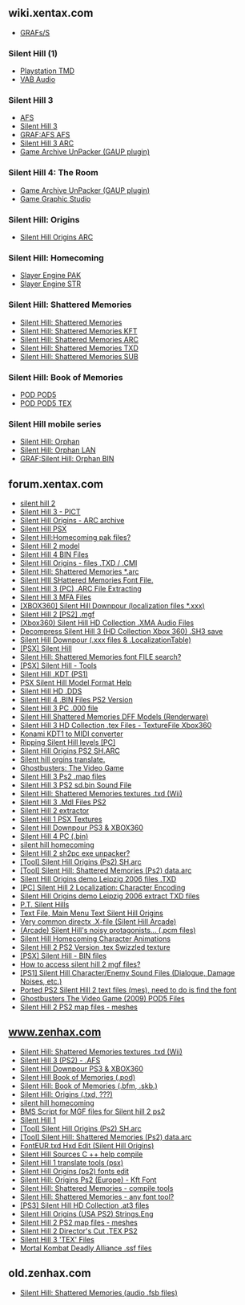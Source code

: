 ## wiki.xentax.com
* [GRAFs/S](https://web.archive.org/web/20220626145809/http://wiki.xentax.com/index.php/GRAFs/S)
### Silent Hill (1)
* [Playstation TMD](https://web.archive.org/web/20211203103751/https://wiki.xentax.com/index.php/Playstation_TMD)
* [VAB Audio](https://web.archive.org/web/20230108082809/http://wiki.xentax.com/index.php/VAB_Audio)
### Silent Hill 3
* [AFS](https://web.archive.org/web/20211018235949/https://wiki.xentax.com/index.php/AFS)
* [Silent Hill 3](https://web.archive.org/web/20211019001544/https://wiki.xentax.com/index.php/Silent_Hill_3)
* [GRAF:AFS AFS](https://web.archive.org/web/20230108082805/http://wiki.xentax.com/index.php/GRAF:AFS_AFS)
* [Silent Hill 3 ARC](https://web.archive.org/web/20211205043647/https://wiki.xentax.com/index.php/Silent_Hill_3_ARC)
* [Game Archive UnPacker (GAUP plugin)](https://web.archive.org/web/20220626155122/http://wiki.xentax.com/index.php/Game_Archive_UnPacker_(GAUP_plugin))
### Silent Hill 4: The Room
* [Game Archive UnPacker (GAUP plugin)](https://web.archive.org/web/20220626155122/http://wiki.xentax.com/index.php/Game_Archive_UnPacker_(GAUP_plugin))
* [Game Graphic Studio](https://web.archive.org/web/20220128023457/http://wiki.xentax.com/index.php/Game_Graphic_Studio)
### Silent Hill: Origins
* [Silent Hill Origins ARC](https://web.archive.org/web/20220118190853/http://wiki.xentax.com/index.php/Silent_Hill_Origins_ARC)
### Silent Hill: Homecoming
* [Slayer Engine PAK](https://web.archive.org/web/20220127225054/http://wiki.xentax.com/index.php/Slayer_Engine_PAK)
* [Slayer Engine STR](https://web.archive.org/web/20211205233919/http://wiki.xentax.com/index.php/Slayer_Engine_STR)
### Silent Hill: Shattered Memories
* [Silent Hill: Shattered Memories](https://web.archive.org/web/20220125072550/https://wiki.xentax.com/index.php/Silent_Hill:_Shattered_Memories)
* [Silent Hill: Shattered Memories KFT](https://web.archive.org/web/20211203195955/https://wiki.xentax.com/index.php/Silent_Hill:_Shattered_Memories_KFT)
* [Silent Hill: Shattered Memories ARC](https://web.archive.org/web/20211208185950/https://wiki.xentax.com/index.php/Silent_Hill:_Shattered_Memories_ARC)
* [Silent Hill: Shattered Memories TXD](https://web.archive.org/web/20211203191605/https://wiki.xentax.com/index.php/Silent_Hill:_Shattered_Memories_TXD)
* [Silent Hill: Shattered Memories SUB](https://web.archive.org/web/20211208161401/https://wiki.xentax.com/index.php/Silent_Hill:_Shattered_Memories_SUB)
### Silent Hill: Book of Memories
* [POD POD5](https://web.archive.org/web/20220313032858/http://wiki.xentax.com/index.php/POD_POD5)
* [POD POD5 TEX](https://web.archive.org/web/20211203140528/https://wiki.xentax.com/index.php/POD_POD5_TEX)
### Silent Hill mobile series
* [Silent Hill: Orphan](https://web.archive.org/web/20201021065219/http://wiki.xentax.com/index.php/Silent_Hill:_Orphan)
* [Silent Hill: Orphan LAN](https://wiki.xentax.com/index.php/Silent_Hill:_Orphan_LAN)
* [GRAF:Silent Hill: Orphan BIN](https://web.archive.org/web/20211019090746/https://wiki.xentax.com/index.php/GRAF:Silent_Hill:_Orphan_BIN)
## forum.xentax.com
* [silent hill 2](https://web.archive.org/web/20230000000000fw_/https://forum.xentax.com/viewtopic.php?t=546)
* [Silent Hill 3 - PICT](https://web.archive.org/web/20230000000000fw_/https://forum.xentax.com/viewtopic.php?t=1689)
* [Silent Hill Origins - ARC archive](https://web.archive.org/web/20230000000000fw_/https://forum.xentax.com/viewtopic.php?t=2845)
* [Silent Hill PSX](https://web.archive.org/web/20230000000000fw_/https://forum.xentax.com/viewtopic.php?t=3091)
* [Silent Hill:Homecoming pak files?](https://web.archive.org/web/20230000000000fw_/https://forum.xentax.com/viewtopic.php?t=3233)
* [Silent Hill 2 model](https://web.archive.org/web/20230000000000fw_/https://forum.xentax.com/viewtopic.php?t=3464)
* [Silent Hill 4 BIN Files](https://web.archive.org/web/20230000000000fw_/https://forum.xentax.com/viewtopic.php?t=4147)
* [Silent Hill Origins - files .TXD / .CMI](https://web.archive.org/web/20230000000000fw_/https://forum.xentax.com/viewtopic.php?t=4180)
* [Silent Hill: Shattered Memories *.arc](https://web.archive.org/web/20230000000000fw_/https://forum.xentax.com/viewtopic.php?t=4245)
* [Silent HIll SHattered Memories Font File.](https://web.archive.org/web/20230000000000fw_/https://forum.xentax.com/viewtopic.php?t=4889)
* [Silent Hill 3 (PC) .ARC File  Extracting](https://web.archive.org/web/20230000000000fw_/https://forum.xentax.com/viewtopic.php?t=7460)
* [Silent Hill 3 MFA Files](https://web.archive.org/web/20230000000000fw_/https://forum.xentax.com/viewtopic.php?t=7808)
* [[XBOX360] Silent Hill Downpour (localization files *.xxx)](https://web.archive.org/web/20230000000000fw_/https://forum.xentax.com/viewtopic.php?t=8563)
* [Silent Hill 2 [PS2] .mgf](https://web.archive.org/web/20230000000000fw_/https://forum.xentax.com/viewtopic.php?t=8625)
* [(Xbox360) Silent Hill HD Collection .XMA Audio Files](https://web.archive.org/web/20230000000000fw_/https://forum.xentax.com/viewtopic.php?t=8654)
* [Decompress Silent Hill 3 (HD Collection Xbox 360) .SH3 save](https://web.archive.org/web/20230000000000fw_/https://forum.xentax.com/viewtopic.php?t=8731)
* [Silent Hill Downpour (.xxx files & .LocalizationTable)](https://web.archive.org/web/20230000000000fw_/https://forum.xentax.com/viewtopic.php?t=9364)
* [[PSX] Silent Hill](https://web.archive.org/web/20230000000000fw_/https://forum.xentax.com/viewtopic.php?t=9960)
* [Silent Hill: Shattered Memories font FILE search?](https://web.archive.org/web/20230000000000fw_/https://forum.xentax.com/viewtopic.php?t=10010)
* [[PSX] Silent Hill - Tools](https://web.archive.org/web/20230000000000fw_/https://forum.xentax.com/viewtopic.php?t=10313)
* [Silent Hill .KDT (PS1)](https://web.archive.org/web/20230000000000fw_/https://forum.xentax.com/viewtopic.php?t=10793)
* [PSX Silent Hill Model Format Help](https://web.archive.org/web/20230000000000fw_/https://forum.xentax.com/viewtopic.php?t=10812)
* [Silent Hill HD .DDS](https://web.archive.org/web/20230000000000fw_/https://forum.xentax.com/viewtopic.php?t=10994)
* [Silent Hill 4 .BIN Files PS2 Version](https://web.archive.org/web/20230000000000fw_/https://forum.xentax.com/viewtopic.php?t=11043)
* [Silent Hill 3 PC .000 file](https://web.archive.org/web/20230000000000fw_/https://forum.xentax.com/viewtopic.php?t=11257)
* [Silent Hill Shattered Memories DFF Models (Renderware)](https://web.archive.org/web/20230000000000fw_/https://forum.xentax.com/viewtopic.php?t=12496)
* [Silent Hill 3 HD Collection .tex Files - TextureFile Xbox360](https://web.archive.org/web/20230000000000fw_/https://forum.xentax.com/viewtopic.php?t=12729)
* [Konami KDT1 to MIDI converter](https://web.archive.org/web/20230000000000fw_/https://forum.xentax.com/viewtopic.php?t=13616)
* [Ripping Silent Hill levels [PC]](https://web.archive.org/web/20230000000000fw_/https://forum.xentax.com/viewtopic.php?t=13636)
* [Silent Hill Origins PS2 SH.ARC](https://web.archive.org/web/20230000000000fw_/https://forum.xentax.com/viewtopic.php?t=13658)
* [Silent hill orgins translate.](https://web.archive.org/web/20230000000000fw_/https://forum.xentax.com/viewtopic.php?t=14487)
* [Ghostbusters: The Video Game](https://web.archive.org/web/20230000000000fw_/https://forum.xentax.com/viewtopic.php?t=14565)
* [Silent Hill 3 Ps2 .map files](https://web.archive.org/web/20230000000000fw_/https://forum.xentax.com/viewtopic.php?t=14962)
* [Silent Hill 3 PS2 sd.bin Sound File](https://web.archive.org/web/20230000000000fw_/https://forum.xentax.com/viewtopic.php?t=14987)
* [Silent Hill: Shattered Memories textures .txd (Wii)](https://web.archive.org/web/20230000000000fw_/https://forum.xentax.com/viewtopic.php?t=15025)
* [Silent Hill 3 .Mdl Files PS2](https://web.archive.org/web/20230000000000fw_/https://forum.xentax.com/viewtopic.php?t=15063)
* [Silent Hill 2 extractor](https://web.archive.org/web/20230000000000fw_/https://forum.xentax.com/viewtopic.php?t=15283)
* [Silent Hill 1 PSX Textures](https://web.archive.org/web/20230000000000fw_/https://forum.xentax.com/viewtopic.php?t=15512)
* [Silent Hill Downpour PS3 & XBOX360](https://web.archive.org/web/20230000000000fw_/https://forum.xentax.com/viewtopic.php?t=15846)
* [Silent Hill 4 PC (.bin)](https://web.archive.org/web/20230000000000fw_/https://forum.xentax.com/viewtopic.php?t=16314)
* [silent hill homecoming](https://web.archive.org/web/20230000000000fw_/https://forum.xentax.com/viewtopic.php?t=16589)
* [Silent Hill 2 sh2pc exe unpacker?](https://web.archive.org/web/20230000000000fw_/https://forum.xentax.com/viewtopic.php?t=17330)
* [[Tool] Silent Hill Origins (Ps2) SH.arc](https://web.archive.org/web/20230000000000fw_/https://forum.xentax.com/viewtopic.php?t=17955)
* [[Tool] Silent Hill: Shattered Memories (Ps2) data.arc](https://web.archive.org/web/20230000000000fw_/https://forum.xentax.com/viewtopic.php?t=18030)
* [Silent Hill Origins demo Leipzig 2006 files .TXD](https://web.archive.org/web/20230000000000fw_/https://forum.xentax.com/viewtopic.php?t=18053)
* [[PC] Silent Hill 2 Localization: Character Encoding](https://web.archive.org/web/20230000000000fw_/https://forum.xentax.com/viewtopic.php?t=18059)
* [Silent Hill Origins demo Leipzig 2006 extract TXD files](https://web.archive.org/web/20230000000000fw_/https://forum.xentax.com/viewtopic.php?t=18309)
* [P.T. Silent Hills](https://web.archive.org/web/20230000000000fw_/https://forum.xentax.com/viewtopic.php?t=21303)
* [Text File, Main Menu Text Silent Hill Origins](https://web.archive.org/web/20230000000000fw_/https://forum.xentax.com/viewtopic.php?t=21828)
* [Very common directx .X-file (Silent Hill Arcade)](https://web.archive.org/web/20230000000000fw_/https://forum.xentax.com/viewtopic.php?t=21838)
* [(Arcade) Silent Hill's noisy protagonists... (.pcm files)](https://web.archive.org/web/20230000000000fw_/https://forum.xentax.com/viewtopic.php?t=21963)
* [Silent Hill Homecoming Character Animations](https://web.archive.org/web/20230000000000fw_/https://forum.xentax.com/viewtopic.php?t=24583)
* [Silent Hill 2 PS2 Version .tex Swizzled texture](https://web.archive.org/web/20230000000000fw_/https://forum.xentax.com/viewtopic.php?t=24619)
* [[PSX] Silent Hill - BIN files](https://web.archive.org/web/20230000000000fw_/https://forum.xentax.com/viewtopic.php?t=24826)
* [How to access silent hill 2 mgf files?](https://web.archive.org/web/20230000000000fw_/https://forum.xentax.com/viewtopic.php?t=24890)
* [[PS1] Silent Hill Character/Enemy Sound Files (Dialogue, Damage Noises, etc.)](https://web.archive.org/web/20230000000000fw_/https://forum.xentax.com/viewtopic.php?t=25251)
* [Ported PS2 Silent Hill 2 text files (mes), need to do is find the font](https://web.archive.org/web/20230000000000fw_/https://forum.xentax.com/viewtopic.php?t=25384)
* [Ghostbusters The Video Game (2009) POD5 Files](https://web.archive.org/web/20230000000000fw_/https://forum.xentax.com/viewtopic.php?t=25718)
* [Silent Hill 2 PS2 map files - meshes](https://web.archive.org/web/20230000000000fw_/https://forum.xentax.com/viewtopic.php?t=25765)
## www.zenhax.com
* [Silent Hill: Shattered Memories textures .txd (Wii)](https://web.archive.org/web/20230000000000fw_/https://www.zenhax.com/viewtopic.php?t=3107)
* [Silent Hill 3 (PS2) - .AFS](https://web.archive.org/web/20230000000000fw_/https://www.zenhax.com/viewtopic.php?t=3290)
* [Silent Hill Downpour PS3 &amp; XBOX360](https://web.archive.org/web/20230000000000fw_/https://www.zenhax.com/viewtopic.php?t=3785)
* [Silent Hill Book of Memories (.pod)](https://web.archive.org/web/20230000000000fw_/https://www.zenhax.com/viewtopic.php?t=4314)
* [Silent Hill: Book of Memories (.bfm, .skb.)](https://web.archive.org/web/20230000000000fw_/https://www.zenhax.com/viewtopic.php?t=4346)
* [Silent Hill: Origins (.txd, ???)](https://web.archive.org/web/20230000000000fw_/https://www.zenhax.com/viewtopic.php?t=4347)
* [silent hill homecoming](https://web.archive.org/web/20230000000000fw_/https://www.zenhax.com/viewtopic.php?t=4686)
* [BMS Script for MGF files for Silent hill 2 ps2](https://web.archive.org/web/20230000000000fw_/https://www.zenhax.com/viewtopic.php?t=4818)
* [Silent Hill 1](https://web.archive.org/web/20230000000000fw_/https://www.zenhax.com/viewtopic.php?t=5059)
* [[Tool] Silent Hill Origins (Ps2) SH.arc](https://web.archive.org/web/20230000000000fw_/https://www.zenhax.com/viewtopic.php?t=7695)
* [[Tool] Silent Hill: Shattered Memories (Ps2) data.arc](https://web.archive.org/web/20230000000000fw_/https://www.zenhax.com/viewtopic.php?t=7772)
* [FontEUR.txd Hxd Edit (Silent Hill Origins)](https://web.archive.org/web/20230000000000fw_/https://www.zenhax.com/viewtopic.php?t=7859)
* [Silent Hill Sources C ++ help compile](https://web.archive.org/web/20230000000000fw_/https://www.zenhax.com/viewtopic.php?t=8346)
* [Silent Hill 1 translate tools (psx)](https://web.archive.org/web/20230000000000fw_/https://www.zenhax.com/viewtopic.php?t=8615)
* [Silent Hill Origins (ps2) fonts edit](https://web.archive.org/web/20230000000000fw_/https://www.zenhax.com/viewtopic.php?t=8624)
* [Silent Hill: Origins Ps2 (Europe) - Kft Font](https://web.archive.org/web/20230000000000fw_/https://www.zenhax.com/viewtopic.php?t=13076)
* [Silent Hill: Shattered Memories - compile tools](https://web.archive.org/web/20230000000000fw_/https://www.zenhax.com/viewtopic.php?t=13178)
* [Silent Hill: Shattered Memories - any font tool?](https://web.archive.org/web/20230000000000fw_/https://www.zenhax.com/viewtopic.php?t=13189)
* [[PS3] Silent Hill HD Collection .at3 files](https://web.archive.org/web/20230000000000fw_/https://www.zenhax.com/viewtopic.php?t=13212)
* [Silent Hill Origins (USA PS2) Strings.Eng](https://web.archive.org/web/20230000000000fw_/https://www.zenhax.com/viewtopic.php?t=15543)
* [Silent Hill 2 PS2 map files - meshes](https://web.archive.org/web/20230000000000fw_/https://www.zenhax.com/viewtopic.php?t=17374)
* [Silent Hill 2 Director's Cut .TEX PS2](https://web.archive.org/web/20230000000000fw_/https://www.zenhax.com/viewtopic.php?t=18186)
* [Silent Hill 3 'TEX' Files](https://web.archive.org/web/20230000000000fw_/https://www.zenhax.com/viewtopic.php?t=18369)
* [Mortal Kombat Deadly Alliance .ssf files](https://web.archive.org/web/20230000000000fw_/https://www.zenhax.com/viewtopic.php?t=2265)
## old.zenhax.com
* [Silent Hill: Shattered Memories (audio .fsb files)](http://old.zenhax.com/silent-hill-shattered-memories-audio-fsb-files-t1559.html)
